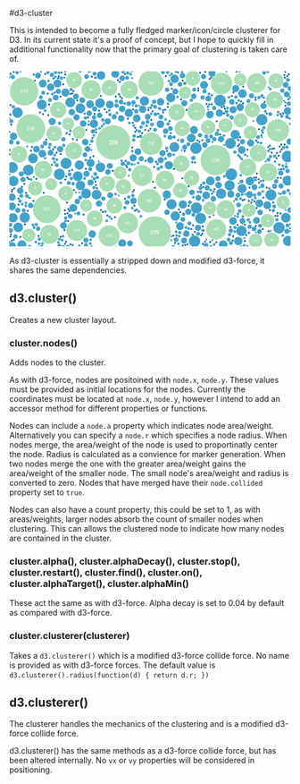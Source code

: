 #d3-cluster

This is intended to become a fully fledged marker/icon/circle clusterer for D3. In its current state it's a proof of concept,
but I hope to quickly fill in additional functionality now that the primary goal of clustering is taken care of.

<a href="https://bl.ocks.org/Andrew-Reid/df90c3219abeed2572b77f09fe4e131f" ><img src="https://github.com/Andrew-Reid/d3-cluster/blob/master/example.png"/></a>

As d3-cluster is essentially a stripped down and modified d3-force, it shares the same dependencies.

## d3.cluster()

Creates a new cluster layout.

### cluster.nodes()

Adds nodes to the cluster. 

As with d3-force, nodes are positoined with `node.x`, `node.y`. These values must be provided as initial 
locations for the nodes. Currently the coordinates must be located at `node.x`, `node.y`, however I intend to add an accessor method 
for different properties or functions. 

Nodes can include a `node.a` property which indicates node area/weight. Alternatively you can specify a `node.r` which specifies a node radius.
When nodes merge, the area/weight of the node is used to proportinatly center the node. Radius is calculated as a convience for marker generation.
When two nodes merge the one with the greater area/weight gains the area/weight of the smaller node. The small node's area/weight and radius is converted to zero.
Nodes that have merged have their `node.collided` property set to `true`.

Nodes can also have a count property, this could be set to 1, as with areas/weights, larger nodes absorb the count of smaller nodes when clustering. This can allows the
clustered node to indicate how many nodes are contained in the cluster.

### cluster.alpha(), cluster.alphaDecay(), cluster.stop(), cluster.restart(), cluster.find(), cluster.on(), cluster.alphaTarget(), cluster.alphaMin()

These act the same as with d3-force. Alpha decay is set to 0.04 by default as compared with d3-force.

### cluster.clusterer(clusterer)

Takes a `d3.clusterer()` which is a modified d3-force collide force. No name is provided as with d3-force forces. 
The default value is `d3.clusterer().radius(function(d) { return d.r; })`

## d3.clusterer()

The clusterer handles the mechanics of the clustering and is a modified d3-force collide force. 

d3.clusterer() has the same methods as a d3-force collide force, but has been altered internally. 
No `vx` or `vy` properties will be considered in positioning.
